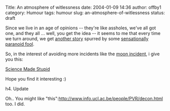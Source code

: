 Title: An atmosphere of witlessness
date: 2004-01-09 14:36
author: offby1
category: Humour
tags: humour
slug: an-atmosphere-of-witlessness
status: draft

Since we live in an age of opinions \-- they're like assholes, we've all got one, and they all \... well, you get the idea \-- it seems to me that every time we turn around, we get [another story](http://science.slashdot.org/article.pl?sid=04/01/09/1724246&mode=thread&tid=134&tid=152&tid=160&tid=185) spurred by some [sensationally paranoid fool](http://mars-news.de/).

So, in the interest of avoiding more incidents like the [moon incident](http://batesmotel.8m.com/), i give you this:

[Science Made Stupid](http://www.besse.at/sms/smsintro.html)

Hope you find it interesting :)

h4. Update

Oh.. You might like "this":http://www.info.ucl.ac.be/people/PVR/decon.html too. I did.
